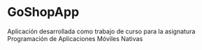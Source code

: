 # GoShopApp
Aplicación desarrollada como trabajo de curso para la asignatura Programación de Aplicaciones Móviles Nativas